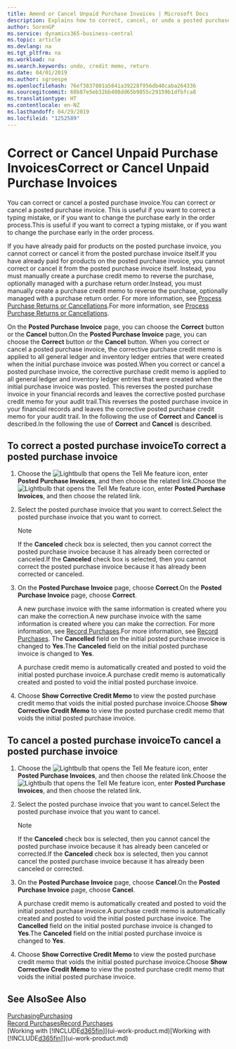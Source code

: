 ```yaml
---
title: Amend or Cancel Unpaid Purchase Invoices | Microsoft Docs
description: Explains how to correct, cancel, or undo a posted purchase invoice and automatically create a purchase credit memo.
author: SorenGP
ms.service: dynamics365-business-central
ms.topic: article
ms.devlang: na
ms.tgt_pltfrm: na
ms.workload: na
ms.search.keywords: undo, credit memo, return
ms.date: 04/01/2019
ms.author: sgroespe
ms.openlocfilehash: 76ef3837801a5841a39228f956db48caba264336
ms.sourcegitcommit: 60b87e5eb32bb408dd65b9855c29159b1dfbfca8
ms.translationtype: HT
ms.contentlocale: en-NZ
ms.lasthandoff: 04/29/2019
ms.locfileid: "1252589"
---
```

# <a name="correct-or-cancel-unpaid-purchase-invoices"></a><span data-ttu-id="34aee-103">Correct or Cancel Unpaid Purchase Invoices</span><span class="sxs-lookup"><span data-stu-id="34aee-103">Correct or Cancel Unpaid Purchase Invoices</span></span>
<span data-ttu-id="34aee-104">You can correct or cancel a posted purchase invoice.</span><span class="sxs-lookup"><span data-stu-id="34aee-104">You can correct or cancel a posted purchase invoice.</span></span> <span data-ttu-id="34aee-105">This is useful if you want to correct a typing mistake, or if you want to change the purchase early in the order process.</span><span class="sxs-lookup"><span data-stu-id="34aee-105">This is useful if you want to correct a typing mistake, or if you want to change the purchase early in the order process.</span></span>

<span data-ttu-id="34aee-106">If you have already paid for products on the posted purchase invoice, you cannot correct or cancel it from the posted purchase invoice itself.</span><span class="sxs-lookup"><span data-stu-id="34aee-106">If you have already paid for products on the posted purchase invoice, you cannot correct or cancel it from the posted purchase invoice itself.</span></span> <span data-ttu-id="34aee-107">Instead, you must manually create a purchase credit memo to reverse the purchase, optionally managed with a purchase return order.</span><span class="sxs-lookup"><span data-stu-id="34aee-107">Instead, you must manually create a purchase credit memo to reverse the purchase, optionally managed with a purchase return order.</span></span> <span data-ttu-id="34aee-108">For more information, see [Process Purchase Returns or Cancellations](purchasing-how-process-purchase-returns-cancellations.md).</span><span class="sxs-lookup"><span data-stu-id="34aee-108">For more information, see [Process Purchase Returns or Cancellations](purchasing-how-process-purchase-returns-cancellations.md).</span></span>

<span data-ttu-id="34aee-109">On the **Posted Purchase Invoice** page, you can choose the **Correct** button or the **Cancel** button.</span><span class="sxs-lookup"><span data-stu-id="34aee-109">On the **Posted Purchase Invoice** page, you can choose the **Correct** button or the **Cancel** button.</span></span> <span data-ttu-id="34aee-110">When you correct or cancel a posted purchase invoice, the corrective purchase credit memo is applied to all general ledger and inventory ledger entries that were created when the initial purchase invoice was posted.</span><span class="sxs-lookup"><span data-stu-id="34aee-110">When you correct or cancel a posted purchase invoice, the corrective purchase credit memo is applied to all general ledger and inventory ledger entries that were created when the initial purchase invoice was posted.</span></span> <span data-ttu-id="34aee-111">This reverses the posted purchase invoice in your financial records and leaves the corrective posted purchase credit memo for your audit trail.</span><span class="sxs-lookup"><span data-stu-id="34aee-111">This reverses the posted purchase invoice in your financial records and leaves the corrective posted purchase credit memo for your audit trail.</span></span> <span data-ttu-id="34aee-112">In the following the use of **Correct** and **Cancel** is described.</span><span class="sxs-lookup"><span data-stu-id="34aee-112">In the following the use of **Correct** and **Cancel** is described.</span></span>

## <a name="to-correct-a-posted-purchase-invoice"></a><span data-ttu-id="34aee-113">To correct a posted purchase invoice</span><span class="sxs-lookup"><span data-stu-id="34aee-113">To correct a posted purchase invoice</span></span>
1. <span data-ttu-id="34aee-114">Choose the ![Lightbulb that opens the Tell Me feature](media/ui-search/search_small.png "Tell me what you want to do") icon, enter **Posted Purchase Invoices**, and then choose the related link.</span><span class="sxs-lookup"><span data-stu-id="34aee-114">Choose the ![Lightbulb that opens the Tell Me feature](media/ui-search/search_small.png "Tell me what you want to do") icon, enter **Posted Purchase Invoices**, and then choose the related link.</span></span>  
2. <span data-ttu-id="34aee-115">Select the posted purchase invoice that you want to correct.</span><span class="sxs-lookup"><span data-stu-id="34aee-115">Select the posted purchase invoice that you want to correct.</span></span>  

    > [!NOTE]  
    >   <span data-ttu-id="34aee-116">If the **Canceled** check box is selected, then you cannot correct the posted purchase invoice because it has already been corrected or canceled.</span><span class="sxs-lookup"><span data-stu-id="34aee-116">If the **Canceled** check box is selected, then you cannot correct the posted purchase invoice because it has already been corrected or canceled.</span></span>
3. <span data-ttu-id="34aee-117">On the **Posted Purchase Invoice** page, choose **Correct**.</span><span class="sxs-lookup"><span data-stu-id="34aee-117">On the **Posted Purchase Invoice** page, choose **Correct**.</span></span>

    <span data-ttu-id="34aee-118">A new purchase invoice with the same information is created where you can make the correction.</span><span class="sxs-lookup"><span data-stu-id="34aee-118">A new purchase invoice with the same information is created where you can make the correction.</span></span> <span data-ttu-id="34aee-119">For more information, see [Record Purchases](purchasing-how-record-purchases.md).</span><span class="sxs-lookup"><span data-stu-id="34aee-119">For more information, see [Record Purchases](purchasing-how-record-purchases.md).</span></span> <span data-ttu-id="34aee-120">The **Cancelled** field on the initial posted purchase invoice is changed to **Yes**.</span><span class="sxs-lookup"><span data-stu-id="34aee-120">The **Canceled** field on the initial posted purchase invoice is changed to **Yes**.</span></span>

    <span data-ttu-id="34aee-121">A purchase credit memo is automatically created and posted to void the initial posted purchase invoice.</span><span class="sxs-lookup"><span data-stu-id="34aee-121">A purchase credit memo is automatically created and posted to void the initial posted purchase invoice.</span></span>
4. <span data-ttu-id="34aee-122">Choose **Show Corrective Credit Memo** to view the posted purchase credit memo that voids the initial posted purchase invoice.</span><span class="sxs-lookup"><span data-stu-id="34aee-122">Choose **Show Corrective Credit Memo** to view the posted purchase credit memo that voids the initial posted purchase invoice.</span></span>

## <a name="to-cancel-a-posted-purchase-invoice"></a><span data-ttu-id="34aee-123">To cancel a posted purchase invoice</span><span class="sxs-lookup"><span data-stu-id="34aee-123">To cancel a posted purchase invoice</span></span>
1. <span data-ttu-id="34aee-124">Choose the ![Lightbulb that opens the Tell Me feature](media/ui-search/search_small.png "Tell me what you want to do") icon, enter **Posted Purchase Invoices**, and then choose the related link.</span><span class="sxs-lookup"><span data-stu-id="34aee-124">Choose the ![Lightbulb that opens the Tell Me feature](media/ui-search/search_small.png "Tell me what you want to do") icon, enter **Posted Purchase Invoices**, and then choose the related link.</span></span>  
2. <span data-ttu-id="34aee-125">Select the posted purchase invoice that you want to cancel.</span><span class="sxs-lookup"><span data-stu-id="34aee-125">Select the posted purchase invoice that you want to cancel.</span></span>

    > [!NOTE]  
    >   <span data-ttu-id="34aee-126">If the **Canceled** check box is selected, then you cannot cancel the posted purchase invoice because it has already been canceled or corrected.</span><span class="sxs-lookup"><span data-stu-id="34aee-126">If the **Canceled** check box is selected, then you cannot cancel the posted purchase invoice because it has already been canceled or corrected.</span></span>
3. <span data-ttu-id="34aee-127">On the **Posted Purchase Invoice** page, choose **Cancel**.</span><span class="sxs-lookup"><span data-stu-id="34aee-127">On the **Posted Purchase Invoice** page, choose **Cancel**.</span></span>

    <span data-ttu-id="34aee-128">A purchase credit memo is automatically created and posted to void the initial posted purchase invoice.</span><span class="sxs-lookup"><span data-stu-id="34aee-128">A purchase credit memo is automatically created and posted to void the initial posted purchase invoice.</span></span> <span data-ttu-id="34aee-129">The **Cancelled** field on the initial posted purchase invoice is changed to **Yes**.</span><span class="sxs-lookup"><span data-stu-id="34aee-129">The **Canceled** field on the initial posted purchase invoice is changed to **Yes**.</span></span>
4. <span data-ttu-id="34aee-130">Choose **Show Corrective Credit Memo** to view the posted purchase credit memo that voids the initial posted purchase invoice.</span><span class="sxs-lookup"><span data-stu-id="34aee-130">Choose **Show Corrective Credit Memo** to view the posted purchase credit memo that voids the initial posted purchase invoice.</span></span>

## <a name="see-also"></a><span data-ttu-id="34aee-131">See Also</span><span class="sxs-lookup"><span data-stu-id="34aee-131">See Also</span></span>
[<span data-ttu-id="34aee-132">Purchasing</span><span class="sxs-lookup"><span data-stu-id="34aee-132">Purchasing</span></span>](purchasing-manage-purchasing.md)  
[<span data-ttu-id="34aee-133">Record Purchases</span><span class="sxs-lookup"><span data-stu-id="34aee-133">Record Purchases</span></span>](purchasing-how-record-purchases.md)  
<span data-ttu-id="34aee-134">[Working with [!INCLUDE[d365fin](includes/d365fin_md.md)]](ui-work-product.md)</span><span class="sxs-lookup"><span data-stu-id="34aee-134">[Working with [!INCLUDE[d365fin](includes/d365fin_md.md)]](ui-work-product.md)</span></span>
